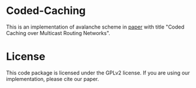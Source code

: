 # Coded-Caching
This is an implementation of avalanche scheme in [paper](https://arxiv.org/pdf/2008.08900) with title "Coded Caching over Multicast Routing Networks".
# License
This code package is licensed under the GPLv2 license. If you are using our implementation, please cite our paper.
